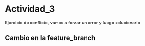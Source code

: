 # Actividad_3
Ejercicio de conflicto, vamos a forzar un error y luego solucionarlo
## Cambio en la feature_branch